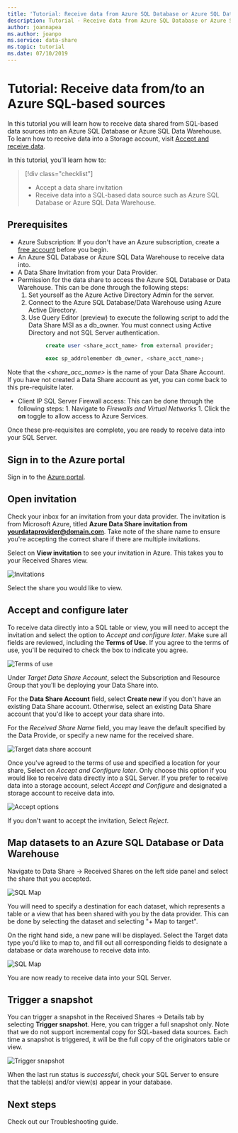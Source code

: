 ```yaml
---
title: 'Tutorial: Receive data from Azure SQL Database or Azure SQL Data Warehouse'
description: Tutorial - Receive data from Azure SQL Database or Azure SQL Data Warehouse
author: joannapea
ms.author: joanpo
ms.service: data-share
ms.topic: tutorial
ms.date: 07/10/2019
---
```

# Tutorial: Receive data from/to an Azure SQL-based sources 

In this tutorial you will learn how to receive data shared from SQL-based data sources into an Azure SQL Database or Azure SQL Data Warehouse. To learn how to receive data into a Storage account, visit [Accept and receive data](https://docs.microsoft.com/en-us/azure/data-share/subscribe-to-data-share).

In this tutorial, you'll learn how to:

> [!div class="checklist"]
> * Accept a data share invitation
> * Receive data into a SQL-based data source such as Azure SQL Database or Azure SQL Data Warehouse. 

## Prerequisites

* Azure Subscription: If you don't have an Azure subscription, create a [free account](https://azure.microsoft.com/free/) before you begin.
* An Azure SQL Database or Azure SQL Data Warehouse to receive data into.
* A Data Share Invitation from your Data Provider.
* Permission for the data share to access the Azure SQL Database or Data Warehouse. This can be done through the following steps: 
    1. Set yourself as the Azure Active Directory Admin for the server.
    1. Connect to the Azure SQL Database/Data Warehouse using Azure Active Directory.
    1. Use Query Editor (preview) to execute the following script to add the Data Share MSI as a db_owner. You must connect using Active Directory and not SQL Server authentication. 

```sql
            create user <share_acct_name> from external provider;
        
            exec sp_addrolemember db_owner, <share_acct_name>; 
```
    
Note that the *<share_acc_name>* is the name of your Data Share Account. If you have not created a Data Share account as yet, you can come back to this pre-requisite later.         

* Client IP SQL Server Firewall access: This can be done through the following steps: 
        1. Navigate to *Firewalls and Virtual Networks*
        1. Click the **on** toggle to allow access to Azure Services. 

Once these pre-requisites are complete, you are ready to receive data into your SQL Server. 

## Sign in to the Azure portal

Sign in to the [Azure portal](https://portal.azure.com/).

## Open invitation

Check your inbox for an invitation from your data provider. The invitation is from Microsoft Azure, titled **Azure Data Share invitation from <yourdataprovider@domain.com>**. Take note of the share name to ensure you're accepting the correct share if there are multiple invitations. 

Select on **View invitation** to see your invitation in Azure. This takes you to your Received Shares view.

![Invitations](./media/invitations.png "List of invitations") 

Select the share you would like to view. 

## Accept and configure later
To receive data directly into a SQL table or view, you will need to accept the invitation and select the option to *Accept and configure later*. Make sure all fields are reviewed, including the **Terms of Use**. If you agree to the terms of use, you'll be required to check the box to indicate you agree. 

![Terms of use](./media/terms-of-use.png "Terms of use") 

Under *Target Data Share Account*, select the Subscription and Resource Group that you'll be deploying your Data Share into. 

For the **Data Share Account** field, select **Create new** if you don't have an existing Data Share account. Otherwise, select an existing Data Share account that you'd like to accept your data share into. 

For the *Received Share Name* field, you may leave the default specified by the Data Provide, or specify a new name for the received share. 

![Target data share account](./media/target-data-share.png "Target data share account") 

Once you've agreed to the terms of use and specified a location for your share, Select on *Accept and Configure later*. Only choose this option if you would like to receive data directly into a SQL Server. If you prefer to receive data into a storage account, select *Accept and Configure* and designated a storage account to receive data into.

![Accept options](./media/accept-options.png "Accept options") 

If you don't want to accept the invitation, Select *Reject*. 

## Map datasets to an Azure SQL Database or Data Warehouse
Navigate to Data Share -> Received Shares on the left side panel and select the share that you accepted. 

![SQL Map](./media/sql-mapping.png)

You will need to specify a destination for each dataset, which represents a table or a view that has been shared with you by the data provider. This can be done by selecting the dataset and selecting "+ Map to target".

On the right hand side, a new pane will be displayed. Select the Target data type you'd like to map to, and fill out all corresponding fields to designate a database or data warehouse to receive data into. 

![SQL Map](./media/sql-map-to-target.png)

You are now ready to receive data into your SQL Server. 

## Trigger a snapshot

You can trigger a snapshot in the Received Shares -> Details tab by selecting **Trigger snapshot**. Here, you can trigger a full snapshot only. Note that we do not support incremental copy for SQL-based data sources. Each time a snapshot is triggered, it will be the full copy of the originators table or view. 

![Trigger snapshot](./media/trigger-snapshot.png "Trigger snapshot") 

When the last run status is *successful*, check your SQL Server to ensure that the table(s) and/or view(s) appear in your database. 

## Next steps
Check out our Troubleshooting guide. 

